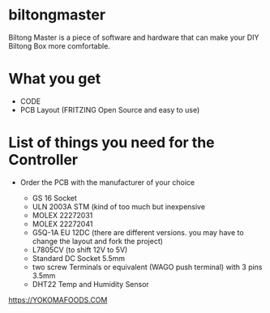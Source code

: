# biltongmaster

Biltong Master is a piece of software and hardware that can make your DIY Biltong Box more comfortable.

# What you get
- CODE
- PCB Layout (FRITZING Open Source and easy to use)

# List of things you need for the Controller
- Order the PCB with the manufacturer of your choice

  - GS 16	Socket
  - ULN 2003A STM (kind of too much but inexpensive
  - MOLEX 22272031
  - MOLEX 22272041
  - G5Q-1A EU 12DC	(there are different versions. you may have to change the layout and fork the project)
  - L7805CV (to shift 12V to 5V)
  - Standard DC Socket 5.5mm
  - two screw Terminals or equivalent (WAGO push terminal) with 3 pins 3.5mm
  - DHT22 Temp and Humidity Sensor
 
https://YOKOMAFOODS.COM


